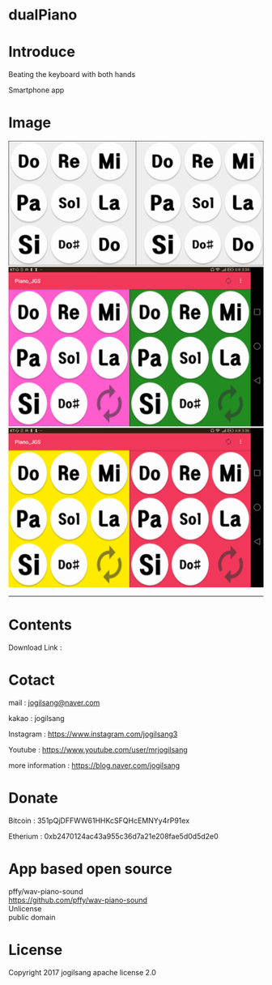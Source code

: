 # dualPiano

Introduce
=============

Beating the keyboard with both hands

Smartphone app

Image
=============

![Alt text](/introduce/1024500.png)
![Alt text](/introduce/Screenshot_2017-05-01-15-34-58.png)
![Alt text](/introduce/Screenshot_2017-05-01-15-36-12.png)


<hr/>

Contents
=============

Download Link : 


Cotact
=============

mail :
jogilsang@naver.com

kakao :
jogilsang

Instagram :
<https://www.instagram.com/jogilsang3>

Youtube :
<https://www.youtube.com/user/mrjogilsang>

more information : 
<https://blog.naver.com/jogilsang>

Donate
=============
Bitcoin : 351pQjDFFWW61HHKcSFQHcEMNYy4rP91ex

Etherium : 0xb2470124ac43a955c36d7a21e208fae5d0d5d2e0


App based open source
=============
pffy/wav-piano-sound  
https://github.com/pffy/wav-piano-sound  
Unlicense  
public domain  

License
=============
Copyright 2017 jogilsang apache license 2.0


